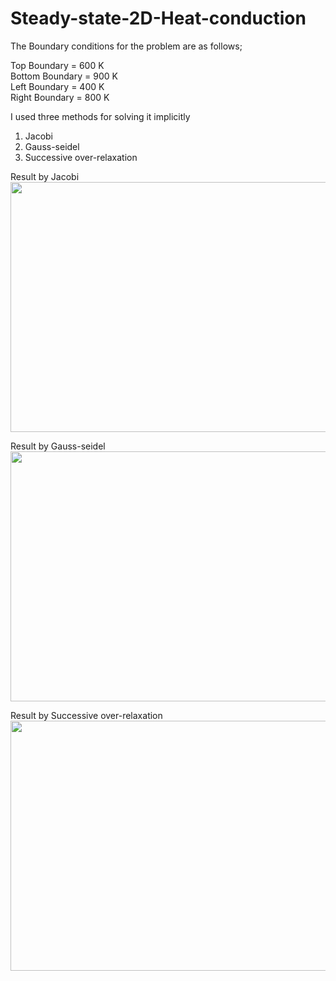 # Steady-state-2D-Heat-conduction
The Boundary conditions for the problem are as follows;

Top Boundary = 600 K\
Bottom Boundary = 900 K\
Left Boundary = 400 K\
Right Boundary = 800 K

I used three methods for solving it implicitly
1. Jacobi
2. Gauss-seidel
3. Successive over-relaxation

Result by Jacobi
<img src="https://user-images.githubusercontent.com/74448981/108502946-9ea4c400-72d9-11eb-9cbb-4cd6d43ffd6b.JPG" height="400" width="600">

Result by Gauss-seidel
<img src="https://user-images.githubusercontent.com/74448981/108502985-acf2e000-72d9-11eb-890a-c66b962eebe7.JPG" height="400" width="600">

Result by Successive over-relaxation
<img src="https://user-images.githubusercontent.com/74448981/108503043-bda35600-72d9-11eb-9f11-0f434b75219c.JPG" height="400" width="600">
